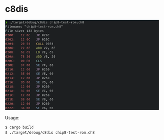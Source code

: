# c8dis

![Screenshot](screenshot.png)

Usage:
```bash
$ cargo build
$ ./target/debug/c8dis chip8-test-rom.ch8
```
